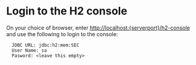 # Login to the H2 console
On your choice of browser, enter [http://localhost:{serverport}/h2-console]()
and use the following to login to the console:
```
  JDBC URL: jdbc:h2:mem:SEC
  User Name: sa
  Pasword: <leave this empty>
```